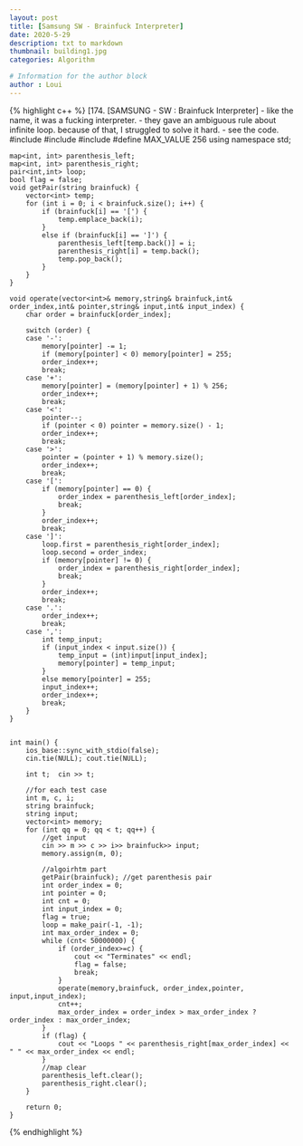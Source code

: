 ```yaml
---
layout: post
title: [Samsung SW - Brainfuck Interpreter]
date: 2020-5-29
description: txt to markdown
thumbnail: building1.jpg
categories: Algorithm

# Information for the author block
author : Loui
---
```


{% highlight c++ %}
	﻿[174. [SAMSUNG - SW : Brainfuck Interpreter]
	- like the name, it was a fucking interpreter.
	- they gave an ambiguous rule about infinite loop. because of that, I struggled to solve it hard.
	- see the code.
	#include<iostream>
	#include<vector>
	#include<map>
	#define MAX_VALUE 256
	using namespace std;
	
	map<int, int> parenthesis_left;
	map<int, int> parenthesis_right;
	pair<int,int> loop;
	bool flag = false;
	void getPair(string brainfuck) {
		vector<int> temp;
		for (int i = 0; i < brainfuck.size(); i++) {
			if (brainfuck[i] == '[') {
				temp.emplace_back(i);
			}
			else if (brainfuck[i] == ']') {
				parenthesis_left[temp.back()] = i;
				parenthesis_right[i] = temp.back();
				temp.pop_back();
			}
		}
	}
	
	void operate(vector<int>& memory,string& brainfuck,int& order_index,int& pointer,string& input,int& input_index) {
		char order = brainfuck[order_index];
	
		switch (order) {
		case '-':
			memory[pointer] -= 1;
			if (memory[pointer] < 0) memory[pointer] = 255;
			order_index++;
			break;
		case '+':
			memory[pointer] = (memory[pointer] + 1) % 256;
			order_index++;
			break;
		case '<':
			pointer--;
			if (pointer < 0) pointer = memory.size() - 1;
			order_index++;
			break;
		case '>':
			pointer = (pointer + 1) % memory.size();
			order_index++;
			break;
		case '[':
			if (memory[pointer] == 0) {
				order_index = parenthesis_left[order_index];
				break;
			}
			order_index++;
			break;
		case ']':
			loop.first = parenthesis_right[order_index];
			loop.second = order_index;
			if (memory[pointer] != 0) {
				order_index = parenthesis_right[order_index];
				break;
			}
			order_index++;
			break;
		case '.':
			order_index++;
			break;
		case ',':
			int temp_input;
			if (input_index < input.size()) {
				temp_input = (int)input[input_index];
				memory[pointer] = temp_input;
			}
			else memory[pointer] = 255;
			input_index++;
			order_index++;
			break;
		}
	}
	
	
	int main() {
		ios_base::sync_with_stdio(false);
		cin.tie(NULL); cout.tie(NULL);
	
		int t;  cin >> t;
	
		//for each test case
		int m, c, i;
		string brainfuck;
		string input;
		vector<int> memory;
		for (int qq = 0; qq < t; qq++) {
			//get input
			cin >> m >> c >> i>> brainfuck>> input;
			memory.assign(m, 0);
	
			//algoirhtm part
			getPair(brainfuck); //get parenthesis pair
			int order_index = 0;
			int pointer = 0;
			int cnt = 0;
			int input_index = 0;
			flag = true;
			loop = make_pair(-1, -1);
			int max_order_index = 0;
			while (cnt< 50000000) {
				if (order_index>=c) {
					cout << "Terminates" << endl;
					flag = false;
					break;
				}
				operate(memory,brainfuck, order_index,pointer, input,input_index);
				cnt++;
				max_order_index = order_index > max_order_index ? order_index : max_order_index;
			}
			if (flag) {
				cout << "Loops " << parenthesis_right[max_order_index] << " " << max_order_index << endl;
			}
			//map clear
			parenthesis_left.clear();
			parenthesis_right.clear();
		}
	
		return 0;
	}
	
	
{% endhighlight %}
